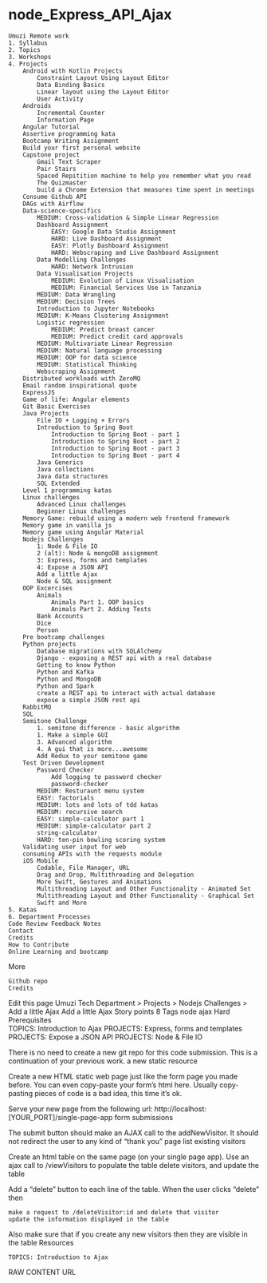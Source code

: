 # node_Express_API_Ajax

    Umuzi Remote work
    1. Syllabus
    2. Topics
    3. Workshops
    4. Projects
        Android with Kotlin Projects
            Constraint Layout Using Layout Editor
            Data Binding Basics
            Linear layout using the Layout Editor
            User Activity
        Androids
            Incremental Counter
            Information Page
        Angular Tutorial
        Assertive programming kata
        Bootcamp Writing Assignment
        Build your first personal website
        Capstone project
            Gmail Text Scraper
            Pair Stairs
            Spaced Repitition machine to help you remember what you read
            The Quizmaster
            build a Chrome Extension that measures time spent in meetings
        Consume Github API
        DAGs with Airflow
        Data-science-specifics
            MEDIUM: Cross-validation & Simple Linear Regression
            Dashboard Assignment
                EASY: Google Data Studio Assignment
                HARD: Live Dashboard Assignment
                EASY: Plotly Dashboard Assignment
                HARD: Webscraping and Live Dashboard Assignment
            Data Modelling Challenges
                HARD: Network Intrusion
            Data Visualisation Projects
                MEDIUM: Evolution of Linux Visualisation
                MEDIUM: Financial Services Use in Tanzania
            MEDIUM: Data Wrangling
            MEDIUM: Decision Trees
            Introduction to Jupyter Notebooks
            MEDIUM: K-Means Clustering Assignment
            Logistic regression
                MEDIUM: Predict breast cancer
                MEDIUM: Predict credit card approvals
            MEDIUM: Multivariate Linear Regression
            MEDIUM: Natural language processing
            MEDIUM: OOP for data science
            MEDIUM: Statistical Thinking
            Webscraping Assignment
        Distributed workloads with ZeroMQ
        Email random inspirational quote
        ExpressJS
        Game of life: Angular elements
        Git Basic Exercises
        Java Projects
            File IO + Logging + Errors
            Introduction to Spring Boot
                Introduction to Spring Boot - part 1
                Introduction to Spring Boot - part 2
                Introduction to Spring Boot - part 3
                Introduction to Spring Boot - part 4
            Java Generics
            Java collections
            Java data structures
            SQL Extended
        Level 1 programming katas
        Linux challenges
            Advanced Linux challenges
            Beginner Linux challenges
        Memory Game: rebuild using a modern web frontend framework
        Memory game in vanilla js
        Memory game using Angular Material
        Nodejs Challenges
            1: Node & File IO
            2 (alt): Node & mongoDB assignment
            3: Express, forms and templates
            4: Expose a JSON API
            Add a little Ajax
            Node & SQL assignment
        OOP Excercises
            Animals
                Animals Part 1. OOP basics
                Animals Part 2. Adding Tests
            Bank Accounts
            Dice
            Person
        Pre bootcamp challenges
        Python projects
            Database migrations with SQLAlchemy
            Django - exposing a REST api with a real database
            Getting to know Python
            Python and Kafka
            Python and MongoDB
            Python and Spark
            create a REST api to interact with actual database
            expose a simple JSON rest api
        RabbitMQ
        SQL
        Semitone Challenge
            1. semitone difference - basic algorithm
            1. Make a simple GUI
            3. Advanced algorithm
            4. A gui that is more...awesome
            Add Redux to your semitone game
        Test Driven Development
            Password Checker
                Add logging to password checker
                password-checker
            MEDIUM: Resturaunt menu system
            EASY: factorials
            MEDIUM: lots and lots of tdd katas
            MEDIUM: recursive search
            EASY: simple-calculator part 1
            MEDIUM: simple-calculator part 2
            string-calculator
            HARD: ten-pin bowling scoring system
        Validating user input for web
        consuming APIs with the requests module
        iOS Mobile
            Codable, File Manager, URL
            Drag and Drop, Multithreading and Delegation
            More Swift, Gestures and Animations
            Multithreading Layout and Other Functionality - Animated Set
            Multithreading Layout and Other Functionality - Graphical Set
            Swift and More
    5. Katas
    6. Department Processes
    Code Review Feedback Notes
    Contact
    Credits
    How to Contribute
    Online Learning and bootcamp

More

    Github repo
    Credits

Edit this page
Umuzi Tech Department > Projects > Nodejs Challenges > Add a little Ajax
Add a little Ajax
Story points 	8
Tags 	node ajax
Hard Prerequisites 	
TOPICS: Introduction to Ajax
PROJECTS: Express, forms and templates
PROJECTS: Expose a JSON API
PROJECTS: Node & File IO

There is no need to create a new git repo for this code submission. This is a continuation of your previous work.
a new static resource

Create a new HTML static web page just like the form page you made before. You can even copy-paste your form’s html here. Usually copy-pasting pieces of code is a bad idea, this time it’s ok.

Serve your new page from the following url: http://localhost:[YOUR_PORT]/single-page-app
form submissions

The submit button should make an AJAX call to the addNewVisitor. It should not redirect the user to any kind of “thank you” page
list existing visitors

Create an html table on the same page (on your single page app). Use an ajax call to /viewVisitors to populate the table
delete visitors, and update the table

Add a “delete” button to each line of the table. When the user clicks “delete” then

    make a request to /deleteVisitor:id and delete that visitor
    update the information displayed in the table

Also make sure that if you create any new visitors then they are visible in the table
Resources

    TOPICS: Introduction to Ajax

RAW CONTENT URL



